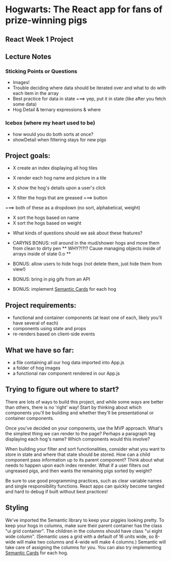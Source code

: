 # Hogwarts: The React app for fans of prize-winning pigs

## React Week 1 Project

## Lecture Notes

### Sticking Points or Questions
- Images! 
- Trouble deciding where data should be iterated over and what to do with each item in the array
- Best practice for data in state ===> yep, put it in state (like after you fetch some data)
- Hog Detail & ternary expressions & where  

### Icebox (where my heart used to be)
- how would you do both sorts at once?
- showDetail when filtering stays for new pigs 

## Project goals:

* X create an index displaying all hog tiles
* X render each hog name and picture in a tile
* X show the hog's details upon a user's click



* X filter the hogs that are greased  ===> button

===> both of these as a dropdown (no sort, alphabetical, weight)
* X sort the hogs based on name  
* X sort the hogs based on weight 
- What kinds of questions should we ask about these features? 



* CARYNS BONUS: roll around in the mud/shower hogs and move them from clean to dirty pen 
** WHY?!?!? Cause managing objects inside of arrays inside of state 0.o **

* BONUS: allow users to hide hogs (not delete them, just hide them from view!)
* BONUS: bring in pig gifs from an API
* BONUS: implement [Semantic Cards](https://semantic-ui.com/views/card.html) for each hog

## Project requirements:

* functional and container components (at least one of each, likely you'll have several of each)
* components using state and props
* re-renders based on client-side events

## What we have so far:

* a file containing all our hog data imported into App.js
* a folder of hog images
* a functional nav component rendered in our App.js

## Trying to figure out where to start?

There are lots of ways to build this project, and while some ways are better than others, there is no 'right' way! Start by thinking about which components you'll be building and whether they'll be presentational or container components.

Once you've decided on your components, use the MVP approach. What's the simplest thing we can render to the page? Perhaps a paragraph tag displaying each hog's name? Which components would this involve?





When building your filter and sort functionalities, consider what you want to store in state and where that state should be stored. How can a child component pass information up to its parent component? Think about what needs to happen upon each index rerender. What if a user filters out ungreased pigs, and then wants the remaining pigs sorted by weight?

Be sure to use good programming practices, such as clear variable names and single responsibility functions. React apps can quickly become tangled and hard to debug if built without best practices!

## Styling

We've imported the Semantic library to keep your piggies looking pretty. To keep your hogs in columns, make sure their parent container has the class "ui grid container". The children in the columns should have class "ui eight wide column". (Semantic uses a grid with a default of 16 units wide, so 8-wide will make two columns and 4-wide will make 4 columns.) Semantic will take care of assigning the columns for you. You can also try implementing [Semantic Cards](https://semantic-ui.com/views/card.html) for each hog.

